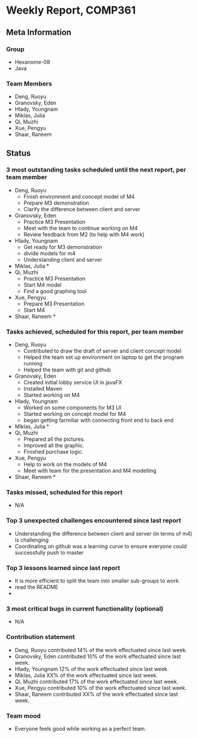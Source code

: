 # Weekly Report, COMP361

## Meta Information

### Group

 * Hexanome-08
 * Java

### Team Members

 * Deng, Ruoyu
 * Granovsky, Eden
 * Hlady, Youngnam
 * Miklas, Julia
 * Qi, Muzhi
 * Xue, Pengyu
 * Shaar, Raneem

## Status

### 3 most outstanding tasks scheduled until the next report, per team member

 * Deng, Ruoyu
    * Finish environment and concept model of M4
    * Prepare M3 demonstration
    * Clarify the difference between client and server
 * Granovsky, Eden
    * Practice M3 Presentation
    * Meet with the team to continue working on M4
    * Review feedback from M2 (to help with M4 work)
 * Hlady, Youngnam
    * Get ready for M3 demonstration
    * divide models for m4
    * Understanding client and server
 * Miklas, Julia
    * 
 * Qi, Muzhi
    * Practice M3 Presentation
    * Start M4 model
    * Find a good graphing tool
 * Xue, Pengyu
    * Prepare M3 Presentation
    * Start M4 
 * Shaar, Raneem
    * 

### Tasks achieved, scheduled for this report, per team member

 * Deng, Ruoyu
    * Contributed to draw the draft of server and client concept model
    * Helped the team set up environment on laptop to get the program running
    * Helped the team with git and github
 * Granovsky, Eden
    * Created initial lobby service UI in javaFX
    * Installed Maven
    * Started working on M4
 * Hlady, Youngnam
    * Worked on some components for M3 UI
    * Started working on concept model for M4
    * began getting farmiliar with connecting front end to back end
 * Miklas, Julia
    * 
 * Qi, Muzhi
    * Prepared all the pictures.
    * Improved all the graphic.
    * Finished purchase logic.
 * Xue, Pengyu
     * Help to work on the models of M4
     * Meet with team for the presentation and M4 modelling
 * Shaar, Raneem
    * 


### Tasks missed, scheduled for this report

 * N/A

### Top 3 unexpected challenges encountered since last report

 * Understanding the difference between client and server (in terms of m4) is challenging
 * Coordinating on github was a learning curve to ensure everyone could successfully push to master

### Top 3 lessons learned since last report

 * It is more efficient to split the team into smaller sub-groups to work.
 * read the README
 *
### 3 most critical bugs in current functionality (optional)

 * N/A

### Contribution statement

 * Deng, Ruoyu contributed 14% of the work effectuated since last week.
 * Granovsky, Eden contributed 10% of the work effectuated since last week.
 * Hlady, Youngnam 12% of the work effectuated since last week.
 * Miklas, Julia XX% of the work effectuated since last week.
 * Qi, Muzhi contributed 17% of the work effectuated since last week.
 * Xue, Pengyu contributed 10% of the work effectuated since last week.
 * Shaar, Raneem contributed XX% of the work effectuated since last week.

### Team mood

 * Everyone feels good while working as a perfect team.
